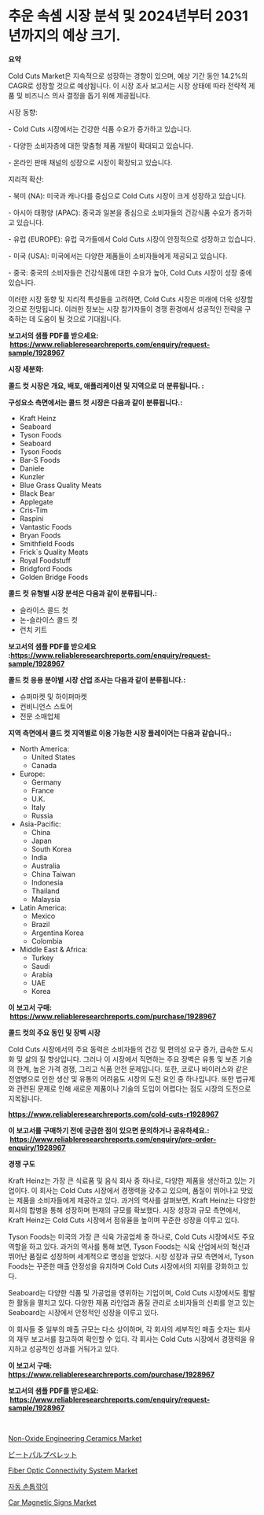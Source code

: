 <p><h1>추운 속셈 시장 분석 및 2024년부터 2031년까지의 예상 크기.</h1></p><p><strong>요약</strong></p>
<p><p>Cold Cuts Market은 지속적으로 성장하는 경향이 있으며, 예상 기간 동안 14.2%의 CAGR로 성장할 것으로 예상됩니다. 이 시장 조사 보고서는 시장 상태에 따라 전략적 제품 및 비즈니스 의사 결정을 돕기 위해 제공됩니다.</p><p>시장 동향:</p><p>- Cold Cuts 시장에서는 건강한 식품 수요가 증가하고 있습니다.</p><p>- 다양한 소비자층에 대한 맞춤형 제품 개발이 확대되고 있습니다.</p><p>- 온라인 판매 채널의 성장으로 시장이 확장되고 있습니다.</p><p>지리적 확산:</p><p>- 북미 (NA): 미국과 캐나다를 중심으로 Cold Cuts 시장이 크게 성장하고 있습니다.</p><p>- 아시아 태평양 (APAC): 중국과 일본을 중심으로 소비자들의 건강식품 수요가 증가하고 있습니다.</p><p>- 유럽 (EUROPE): 유럽 국가들에서 Cold Cuts 시장이 안정적으로 성장하고 있습니다.</p><p>- 미국 (USA): 미국에서는 다양한 제품들이 소비자들에게 제공되고 있습니다.</p><p>- 중국: 중국의 소비자들은 건강식품에 대한 수요가 높아, Cold Cuts 시장이 성장 중에 있습니다.</p><p>이러한 시장 동향 및 지리적 특성들을 고려하면, Cold Cuts 시장은 미래에 더욱 성장할 것으로 전망됩니다. 이러한 정보는 시장 참가자들이 경쟁 환경에서 성공적인 전략을 구축하는 데 도움이 될 것으로 기대됩니다.</p></p>
<p><strong>보고서의 샘플 PDF를 받으세요: &nbsp;<a href="https://www.reliableresearchreports.com/enquiry/request-sample/1928967">https://www.reliableresearchreports.com/enquiry/request-sample/1928967</a></strong></p>
<p><strong>시장 세분화:</strong></p>
<p><strong> 콜드 컷 시장은 개요, 배포, 애플리케이션 및 지역으로 더 분류됩니다. :</strong></p>
<p><strong>구성요소 측면에서는 콜드 컷 시장은 다음과 같이 분류됩니다.:</strong></p>
<p><ul><li>Kraft Heinz</li><li>Seaboard</li><li>Tyson Foods</li><li>Seaboard</li><li>Tyson Foods</li><li>Bar-S Foods</li><li>Daniele</li><li>Kunzler</li><li>Blue Grass Quality Meats</li><li>Black Bear</li><li>Applegate</li><li>Cris-Tim</li><li>Raspini</li><li>Vantastic Foods</li><li>Bryan Foods</li><li>Smithfield Foods</li><li>Frick`s Quality Meats</li><li>Royal Foodstuff</li><li>Bridgford Foods</li><li>Golden Bridge Foods</li></ul></p>
<p><strong> 콜드 컷 유형별 시장 분석은 다음과 같이 분류됩니다.:</strong></p>
<p><ul><li>슬라이스 콜드 컷</li><li>논-슬라이스 콜드 컷</li><li>런치 키트</li></ul></p>
<p><strong>보고서의 샘플 PDF를 받으세요 :<a href="https://www.reliableresearchreports.com/enquiry/request-sample/1928967">https://www.reliableresearchreports.com/enquiry/request-sample/1928967</a></strong></p>
<p><strong> 콜드 컷 응용 분야별 시장 산업 조사는 다음과 같이 분류됩니다.:</strong></p>
<p><ul><li>슈퍼마켓 및 하이퍼마켓</li><li>컨비니언스 스토어</li><li>전문 소매업체</li></ul></p>
<p><strong>지역 측면에서 콜드 컷 지역별로 이용 가능한 시장 플레이어는 다음과 같습니다.:</strong></p>
<p><ul>
    <li>
        North America:
        <ul>
            <li>United States</li>
            <li>Canada</li>
        </ul>
    </li>
    <li>
        Europe:
        <ul>
            <li>Germany</li>
            <li>France</li>
            <li>U.K.</li>
            <li>Italy</li>
            <li>Russia</li>
        </ul>
    </li>
    <li>
        Asia-Pacific:
        <ul>
            <li>China</li>
            <li>Japan</li>
            <li>South Korea</li>
            <li>India</li>
            <li>Australia</li>
            <li>China Taiwan</li>
            <li>Indonesia</li>
            <li>Thailand</li>
            <li>Malaysia</li>
        </ul>
    </li>
    <li>
        Latin America:
        <ul>
            <li>Mexico</li>
            <li>Brazil</li>
            <li>Argentina Korea</li>
            <li>Colombia</li>
        </ul>
    </li>
    <li>
        Middle East & Africa:
        <ul>
            <li>Turkey</li>
            <li>Saudi</li>
            <li>Arabia</li>
            <li>UAE</li>
            <li>Korea</li>
        </ul>
    </li>
    </ul></p>
<p><strong>이 보고서 구매: &nbsp;<a href="https://www.reliableresearchreports.com/purchase/1928967">https://www.reliableresearchreports.com/purchase/1928967</a></strong></p>
<p><strong>콜드 컷의 주요 동인 및 장벽 시장</strong></p>
<p><p>Cold Cuts 시장에서의 주요 동력은 소비자들의 건강 및 편의성 요구 증가, 급속한 도시화 및 삶의 질 향상입니다. 그러나 이 시장에서 직면하는 주요 장벽은 유통 및 보존 기술의 한계, 높은 가격 경쟁, 그리고 식품 안전 문제입니다. 또한, 코로나 바이러스와 같은 전염병으로 인한 생산 및 유통의 어려움도 시장의 도전 요인 중 하나입니다. 또한 법규제와 관련된 문제로 인해 새로운 제품이나 기술의 도입이 어렵다는 점도 시장의 도전으로 지목됩니다.</p></p>
<p><strong><a href="https://www.reliableresearchreports.com/cold-cuts-r1928967">https://www.reliableresearchreports.com/cold-cuts-r1928967</a></strong></p>
<p><strong>이 보고서를 구매하기 전에 궁금한 점이 있으면 문의하거나 공유하세요.: &nbsp;<a href="https://www.reliableresearchreports.com/enquiry/pre-order-enquiry/1928967">https://www.reliableresearchreports.com/enquiry/pre-order-enquiry/1928967</a></strong></p>
<p><strong>경쟁 구도</strong></p>
<p><p>Kraft Heinz는 가장 큰 식료품 및 음식 회사 중 하나로, 다양한 제품을 생산하고 있는 기업이다. 이 회사는 Cold Cuts 시장에서 경쟁력을 갖추고 있으며, 품질이 뛰어나고 맛있는 제품을 소비자들에게 제공하고 있다. 과거의 역사를 살펴보면, Kraft Heinz는 다양한 회사의 합병을 통해 성장하며 현재의 규모를 확보했다. 시장 성장과 규모 측면에서, Kraft Heinz는 Cold Cuts 시장에서 점유율을 높이며 꾸준한 성장을 이루고 있다.</p><p>Tyson Foods는 미국의 가장 큰 식육 가공업체 중 하나로, Cold Cuts 시장에서도 주요 역할을 하고 있다. 과거의 역사를 통해 보면, Tyson Foods는 식육 산업에서의 혁신과 뛰어난 품질로 성장하며 세계적으로 명성을 얻었다. 시장 성장과 규모 측면에서, Tyson Foods는 꾸준한 매출 안정성을 유지하며 Cold Cuts 시장에서의 지위를 강화하고 있다.</p><p>Seaboard는 다양한 식품 및 가공업을 영위하는 기업이며, Cold Cuts 시장에서도 활발한 활동을 펼치고 있다. 다양한 제품 라인업과 품질 관리로 소비자들의 신뢰를 얻고 있는 Seaboard는 시장에서 안정적인 성장을 이루고 있다.</p><p>이 회사들 중 일부의 매출 규모는 다소 상이하며, 각 회사의 세부적인 매출 숫자는 회사의 재무 보고서를 참고하여 확인할 수 있다. 각 회사는 Cold Cuts 시장에서 경쟁력을 유지하고 성공적인 성과를 거둬가고 있다.</p></p>
<p><strong>이 보고서 구매: &nbsp; <a href="https://www.reliableresearchreports.com/purchase/1928967">https://www.reliableresearchreports.com/purchase/1928967</a></strong></p>
<p><strong>보고서의 샘플 PDF를 받으세요: &nbsp;<a href="https://www.reliableresearchreports.com/enquiry/request-sample/1928967">https://www.reliableresearchreports.com/enquiry/request-sample/1928967</a></strong><strong></strong></p>
<p>&nbsp;</p>
<p><p><a href="https://issuu.com/reportprime-2/docs/non-oxide-engineering-ceramics-market-size-2030.pp">Non-Oxide Engineering Ceramics Market</a></p><p><a href="https://medium.com/@jacksonwiza1924/%E3%83%93%E3%83%BC%E3%83%88%E3%83%91%E3%83%AB%E3%83%97%E3%83%9A%E3%83%AC%E3%83%83%E3%83%88%E5%B8%82%E5%A0%B4%E3%81%AE%E6%B4%9E%E5%AF%9F-%E5%B8%82%E5%A0%B4%E5%8B%95%E5%90%91-%E6%88%90%E9%95%B7-2024%E5%B9%B4%E3%81%8B%E3%82%892031%E5%B9%B4%E3%81%BE%E3%81%A7%E3%81%AE%E4%BA%88%E6%B8%AC-fd33398b6a40">ビートパルプペレット</a></p><p><a href="https://github.com/nathandecarvalho/Market-Research-Report-List-3/blob/main/fiber-optic-connectivity-system-market.md">Fiber Optic Connectivity System Market</a></p><p><a href="https://medium.com/@emmettsaynford43546/%EC%9E%90%EB%8F%99-%EC%86%90%ED%86%B1-%ED%81%B4%EB%A6%AC%ED%8D%BC-%EC%8B%9C%EC%9E%A5-%EB%B6%84%EC%84%9D-%EA%B7%B8%EC%9D%98-cagr-%EC%8B%9C%EC%9E%A5-%EC%84%B8%EB%B6%84%ED%99%94-%EB%B0%8F-%EA%B8%80%EB%A1%9C%EB%B2%8C-%EC%82%B0%EC%97%85-%EA%B0%9C%EC%9A%94-653ccc6296d7">자동 손톱깎이</a></p><p><a href="https://www.linkedin.com/pulse/car-magnetic-signs-market-size-reveals-best-marketing-channels-ymxte">Car Magnetic Signs Market</a></p></p>